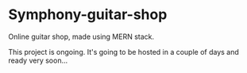 # Symphony-guitar-shop
Online guitar shop, made using MERN stack.

This project is ongoing. It's going to be hosted in a couple of days and ready very soon...
